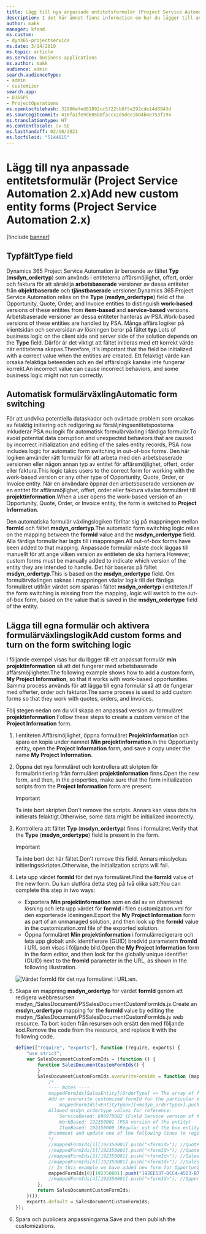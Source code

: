 ```yaml
---
title: Lägg till nya anpassade entitetsformulär (Project Service Automation 2.x)
description: I det här ämnet finns information om hur du lägger till anpassade entitetsformulär för affärsmöjligheter, offerter, order i Dynamics 365 Project Service Automation 2.x.
author: makk
manager: kfend
ms.custom:
- dyn365-projectservice
ms.date: 3/14/2019
ms.topic: article
ms.service: business-applications
ms.author: makk
audience: admin
search.audienceType:
- admin
- customizer
search.app:
- D365PS
- ProjectOperations
ms.openlocfilehash: 31986efed81892cc5722cb8f5e292cde14d8843d
ms.sourcegitcommit: 418fa1fe9d605b8faccc2d5dee1b04b4e753f194
ms.translationtype: HT
ms.contentlocale: sv-SE
ms.lasthandoff: 02/10/2021
ms.locfileid: "5144615"
---
```

# <a name="add-new-custom-entity-forms-project-service-automation-2x"></a><span data-ttu-id="08f93-103">Lägg till nya anpassade entitetsformulär (Project Service Automation 2.x)</span><span class="sxs-lookup"><span data-stu-id="08f93-103">Add new custom entity forms (Project Service Automation 2.x)</span></span>

[!include [banner](../../includes/psa-now-project-operations.md)]

## <a name="type-field"></a><span data-ttu-id="08f93-104">Typfält</span><span class="sxs-lookup"><span data-stu-id="08f93-104">Type field</span></span> 

<span data-ttu-id="08f93-105">Dynamics 365 Project Service Automation är beroende av fältet **Typ** (**msdyn\_ordertyp**) som används i entiteterna affärsmöjlighet, offert, order och faktura för att särskilja **arbetsbaserade** versioner av dessa entiteter från **objektbaserade** och **tjänstbaserade** versioner.</span><span class="sxs-lookup"><span data-stu-id="08f93-105">Dynamics 365 Project Service Automation relies on the **Type** (**msdyn\_ordertype**) field of the Opportunity, Quote, Order, and Invoice entities to distinguish **work-based** versions of these entities from **item-based** and **service-based** versions.</span></span> <span data-ttu-id="08f93-106">Arbetsbaserade versioner av dessa entiteter hanteras av PSA.</span><span class="sxs-lookup"><span data-stu-id="08f93-106">Work-based versions of these entities are handled by PSA.</span></span> <span data-ttu-id="08f93-107">Många affärs logiker på klientsidan och serversidan av lösningen beror på fältet **typ**.</span><span class="sxs-lookup"><span data-stu-id="08f93-107">Lots of business logic on the client side and server side of the solution depends on the **Type** field.</span></span> <span data-ttu-id="08f93-108">Därför är det viktigt att fältet initieras med ett korrekt värde när entiteterna skapas.</span><span class="sxs-lookup"><span data-stu-id="08f93-108">Therefore, it's important that the field be initialized with a correct value when the entities are created.</span></span> <span data-ttu-id="08f93-109">Ett felaktigt värde kan orsaka felaktiga beteenden och en del affärslogik kanske inte fungerar korrekt.</span><span class="sxs-lookup"><span data-stu-id="08f93-109">An incorrect value can cause incorrect behaviors, and some business logic might not run correctly.</span></span>

## <a name="automatic-form-switching"></a><span data-ttu-id="08f93-110">Automatisk formulärväxling</span><span class="sxs-lookup"><span data-stu-id="08f93-110">Automatic form switching</span></span>

<span data-ttu-id="08f93-111">För att undvika potentiella dataskador och oväntade problem som orsakas av felaktig initiering och redigering av försäljningsentitetsposterna inkluderar PSA nu logik för automatisk formulärväxling i färdiga formulär.</span><span class="sxs-lookup"><span data-stu-id="08f93-111">To avoid potential data corruption and unexpected behaviors that are caused by incorrect initialization and editing of the sales entity records, PSA now includes logic for automatic form switching in out-of-box forms.</span></span> <span data-ttu-id="08f93-112">Den här logiken använder rätt formulär för att arbeta med den arbetsbaserade versionen eller någon annan typ av entitet för affärsmöjlighet, offert, order eller faktura.</span><span class="sxs-lookup"><span data-stu-id="08f93-112">This logic takes users to the correct form for working with the work-based version or any other type of Opportunity, Quote, Order, or Invoice entity.</span></span> <span data-ttu-id="08f93-113">När en användare öppnar den arbetsbaserade versionen av en entitet för affärsmöjlighet, offert, order eller faktura växlas formuläret till **projektinformation**.</span><span class="sxs-lookup"><span data-stu-id="08f93-113">When a user opens the work-based version of an Opportunity, Quote, Order, or Invoice entity, the form is switched to **Project Information**.</span></span>

<span data-ttu-id="08f93-114">Den automatiska formulär växlingslogiken förlitar sig på mappningen mellan **formId** och fältet **msdyn\_ordertyp**.</span><span class="sxs-lookup"><span data-stu-id="08f93-114">The automatic form switching logic relies on the mapping between the **formId** value and the **msdyn\_ordertype** field.</span></span> <span data-ttu-id="08f93-115">Alla färdiga formulär har lagts till i mappningen.</span><span class="sxs-lookup"><span data-stu-id="08f93-115">All out-of-box forms have been added to that mapping.</span></span> <span data-ttu-id="08f93-116">Anpassade formulär måste dock läggas till manuellt för att ange vilken version av entiteten de ska hantera.</span><span class="sxs-lookup"><span data-stu-id="08f93-116">However, custom forms must be manually added to indicate which version of the entity they are intended to handle.</span></span> <span data-ttu-id="08f93-117">Det här baseras på fältet **msdyn\_ordertyp**.</span><span class="sxs-lookup"><span data-stu-id="08f93-117">This is based on the **msdyn\_ordertype** field.</span></span> <span data-ttu-id="08f93-118">Om formulärväxlingen saknas i mappningen växlar logik till det färdiga formuläret utifrån värdet som sparas i fältet **msdyn\_ordertyp** i entiteten.</span><span class="sxs-lookup"><span data-stu-id="08f93-118">If the form switching is missing from the mapping, logic will switch to the out-of-box form, based on the value that is saved in the **msdyn\_ordertype** field of the entity.</span></span>

## <a name="add-custom-forms-and-turn-on-the-form-switching-logic"></a><span data-ttu-id="08f93-119">Lägga till egna formulär och aktivera formulärväxlingslogik</span><span class="sxs-lookup"><span data-stu-id="08f93-119">Add custom forms and turn on the form switching logic</span></span>

<span data-ttu-id="08f93-120">I följande exempel visas hur du lägger till ett anpassat formulär **min projektinformation** så att det fungerar med arbetsbaserade affärsmöjligheter.</span><span class="sxs-lookup"><span data-stu-id="08f93-120">The following example shows how to add a custom form, **My Project Information**, so that it works with work-based opportunities.</span></span> <span data-ttu-id="08f93-121">Samma process används för att lägga till egna formulär så att de fungerar med offerter, order och fakturor.</span><span class="sxs-lookup"><span data-stu-id="08f93-121">The same process is used to add custom forms so that they work with quotes, orders, and invoices.</span></span>

<span data-ttu-id="08f93-122">Följ stegen nedan om du vill skapa en anpassad version av formuläret **projektinformation**.</span><span class="sxs-lookup"><span data-stu-id="08f93-122">Follow these steps to create a custom version of the **Project Information** form.</span></span>

1. <span data-ttu-id="08f93-123">I entiteten Affärsmöjlighet, öppna formuläret **Projektinformation** och spara en kopia under namnet **Min projektinformation**.</span><span class="sxs-lookup"><span data-stu-id="08f93-123">In the Opportunity entity, open the **Project Information** form, and save a copy under the name **My Project Information**.</span></span>
2. <span data-ttu-id="08f93-124">Öppna det nya formuläret och kontrollera att skripten för formulärinitiering från formuläret **projektinformation** finns.</span><span class="sxs-lookup"><span data-stu-id="08f93-124">Open the new form, and then, in the properties, make sure that the form initialization scripts from the **Project Information** form are present.</span></span> 

    > [!IMPORTANT]
    > <span data-ttu-id="08f93-125">Ta inte bort skripten.</span><span class="sxs-lookup"><span data-stu-id="08f93-125">Don't remove the scripts.</span></span> <span data-ttu-id="08f93-126">Annars kan vissa data ha initierats felaktigt.</span><span class="sxs-lookup"><span data-stu-id="08f93-126">Otherwise, some data might be initialized incorrectly.</span></span>

3. <span data-ttu-id="08f93-127">Kontrollera att fältet **Typ** (**msdyn\_ordertyp**) finns i formuläret.</span><span class="sxs-lookup"><span data-stu-id="08f93-127">Verify that the **Type** (**msdyn\_ordertype**) field is present in the form.</span></span> 

    > [!IMPORTANT]
    > <span data-ttu-id="08f93-128">Ta inte bort det här fältet.</span><span class="sxs-lookup"><span data-stu-id="08f93-128">Don't remove this field.</span></span> <span data-ttu-id="08f93-129">Annars misslyckas initieringsskripten.</span><span class="sxs-lookup"><span data-stu-id="08f93-129">Otherwise, the initialization scripts will fail.</span></span>

4. <span data-ttu-id="08f93-130">Leta upp värdet **formId** för det nya formuläret.</span><span class="sxs-lookup"><span data-stu-id="08f93-130">Find the **formId** value of the new form.</span></span> <span data-ttu-id="08f93-131">Du kan slutföra detta steg på två olika sätt:</span><span class="sxs-lookup"><span data-stu-id="08f93-131">You can complete this step in two ways:</span></span>

    - <span data-ttu-id="08f93-132">Exportera **Min projektinformation** som en del av en ohanterad lösning och leta upp värdet för **formId** i filen customization.xml för den exporterade lösningen.</span><span class="sxs-lookup"><span data-stu-id="08f93-132">Export the **My Project Information** form as part of an unmanaged solution, and then look up the **formId** value in the customization.xml file of the exported solution.</span></span>
    - <span data-ttu-id="08f93-133">Öppna formuläret **Min projektinformation** i formulärredigerare och leta upp globalt unik identifierare (GUID) bredvid parametern **fromId** i URL som visas i följande bild.</span><span class="sxs-lookup"><span data-stu-id="08f93-133">Open the **My Project Information** form in the form editor, and then look for the globally unique identifier (GUID) next to the **fromId** parameter in the URL, as shown in the following illustration.</span></span>

    ![Värdet formId för det nya formuläret i URL:en.](media/how-to-add-custom-forms-in-v2.0.png)

5. <span data-ttu-id="08f93-135">Skapa en mappning **msdyn\_ordertyp** för värdet **formId** genom att redigera webbresursen msdyn\_/SalesDocument/PSSalesDocumentCustomFormIds.js.</span><span class="sxs-lookup"><span data-stu-id="08f93-135">Create an **msdyn\_ordertype** mapping for the **formId** value by editing the msdyn\_/SalesDocument/PSSalesDocumentCustomFormIds.js web resource.</span></span> <span data-ttu-id="08f93-136">Ta bort koden från resursen och ersätt den med följande kod.</span><span class="sxs-lookup"><span data-stu-id="08f93-136">Remove the code from the resource, and replace it with the following code.</span></span>

    ```javascript
    define(["require", "exports"], function (require, exports) {
        "use strict";
        var SalesDocumentCustomFormIds = (function () {
            function SalesDocumentCustomFormIds() {
            }
            SalesDocumentCustomFormIds.overwriteFormIds = function (mappedFormIds) {
                /*
                ---- Notes ----
                mappedFormIds[SalesEntity][OrderType] => The array of forms IDs that support particular entity and order type
                Add or overwrite customized formId for the particular entity and order type by calling:
                    mappedFormIds[<EntityType>][<msdyn_ordertype>].push("<formId>");
                Allowed msdyn_ordertype values for reference:
                    ServiceBased: 690970002 (Field Service version of the entity)
                    WorkBased: 192350001 (PSA version of the entity)
                    ItemBased: 192350000 (Regular out of the box entity)
                Uncomment and update one of the following lines to register custom PSA form for required entity:
                */      
                //mappedFormIds[1][192350001].push("<formId>"); //Quote
                //mappedFormIds[5][192350001].push("<formId>"); //Quote Line
                //mappedFormIds[2][192350001].push("<formId>"); //Sales Order
                //mappedFormIds[6][192350001].push("<formId>"); //Sales Order Line
                // In this example we have added new form for Opportunity
                mappedFormIds[0][192350001].push("192EE537-DCC4-45D3-B7AF-EA694B9113D2"); //Opportunity
                //mappedFormIds[4][192350001].push("<formId>"); //Opportunity Line
            };
            return SalesDocumentCustomFormIds;
        }());
        exports.default = SalesDocumentCustomFormIds;
    });
    ```

6. <span data-ttu-id="08f93-137">Spara och publicera anpassningarna.</span><span class="sxs-lookup"><span data-stu-id="08f93-137">Save and then publish the customizations.</span></span>
